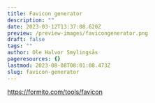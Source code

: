 ```yaml
---
title: Favicon generator
description: ""
date: 2023-03-12T13:37:08.620Z
preview: /preview-images/favicongenerator.png
draft: false
tags: ""
author: Ole Halvor Smylingsås
pageresources: {}
lastmod: 2023-08-08T08:01:08.473Z
slug: favicon-generator
---
```

<!--more-->
https://formito.com/tools/favicon